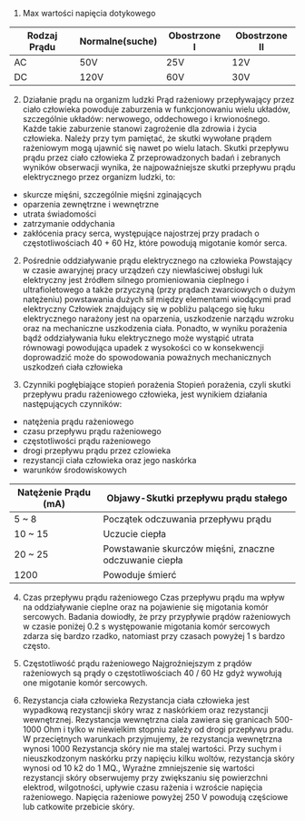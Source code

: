 1. Max wartości napięcia dotykowego

| Rodzaj Prądu | Normalne(suche) | Obostrzone I | Obostrzone II |
| ------------ | --------------- | ------------ | ------------- |
| AC           | 50V             | 25V          | 12V           |
| DC           | 120V            | 60V          | 30V           |

2. Działanie prądu na organizm ludzki
Prąd rażeniowy przepływający przez ciało człowieka powoduje zaburzenia w funkcjonowaniu wielu układów, szczególnie układów: nerwowego, oddechowego i krwionośnego.
Każde takie zaburzenie stanowi zagrożenie dla zdrowia i życia człowieka. Należy przy tym pamiętać, że skutki wywołane prądem rażeniowym mogą ujawnić  się nawet po wielu latach.
Skutki przepływu prądu przez ciało człowieka  Z przeprowadzonych badań i zebranych wyników obserwacji wynika, że  najpowaźniejsze skutki przepływu prądu elektrycznego przez organizm ludzki, to:
- skurcze mięśni, szczególnie mięśni zginających
- oparzenia zewnętrzne i wewnętrzne
- utrata świadomości
- zatrzymanie oddychania
- zakłócenia pracy serca, występujące najostrzej przy pradach o  częstotliwościach 40 + 60 Hz, które powodują migotanie komór serca.

2. Pośrednie oddziaływanie prądu elektrycznego na człowieka
Powstający w czasie awaryjnej pracy urządzeń czy niewłaściwej obsługi luk elektryczny jest źródłem silnego promieniowania cieplnego i ultrafioletowego a także przyczyną (przy prądach zwarciowych o dużym natężeniu) powstawania dużych sił między elementami wiodącymi prad elektryczny Człowiek znajdujący się w pobliżu palącego się łuku elektrycznego narażony jest na oparzenia, uszkodzenie narządu wzroku oraz na mechaniczne uszkodzenia ciała.
Ponadto, w wyniku porażenia bądź oddziaływania łuku elektrycznego może wystąpić utrata równowagi powodująca upadek z wysokości co w konsekwencji doprowadzić może do spowodowania poważnych mechanicznych uszkodzeń ciała człowieka

3. Czynniki pogłębiające stopień porażenia
Stopień porażenia, czyli skutki przepływu pradu rażeniowego człowieka, jest wynikiem działania następujących czynników:
- natężenia prądu rażeniowego
- czasu przepływu prądu rażeniowego 
- częstotliwości prądu rażeniowego
- drogi przepływu prądu przez czlowieka
- rezystancji ciała człowieka oraz jego naskórka
- warunków środowiskowych

| Natężenie Prądu (mA) | Objawy-Skutki przepływu prądu stałego                  |
| -------------------- | ------------------------------------------------------ |
| 5 ~ 8                | Początek odczuwania przepływu prądu                    |
| 10 ~ 15              | Uczucie ciepła                                         |
| 20 ~ 25              | Powstawanie skurczów mięśni, znaczne odczuwanie ciepła |
| 1200                 | Powoduje śmierć                                        |

4. Czas przepływu prądu rażeniowego
Czas przepływu prądu ma wpływ na oddziaływanie cieplne oraz na pojawienie się migotania komór sercowych.
Badania dowiodły, że przy przypływie prądów rażeniowych w czasie poniżej 0.2 s występowanie migotania komór sercowych zdarza się bardzo rzadko, natomiast przy czasach powyżej 1 s bardzo często.

5. Częstotliwość prądu rażeniowego
Najgroźniejszym z prądów rażeniowych są prądy o częstotliwościach 40 / 60 Hz gdyż wywołują one migotanie komór sercowych.

6. Rezystancja ciała człowieka
Rezystancja ciała człowieka jest wypadkową rezystancji skóry wraz z naskórkiem oraz rezystancji wewnętrznej. Rezystancja wewnętrzna ciala zawiera się granicach 500-1000 Ohm i tylko w niewielkim stopniu zależy od drogi przepływu pradu.
W przeciętnych warunkach przyjmujemy, że rezystancja wewnętrzna wynosi 1000 Rezystancja skóry nie ma stalej wartości. Przy suchym i nieuszkodzonym naskórku przy napięciu kilku woltów, rezystancja skóry wynosi od 10 k2 do 1 MQ., Wyraźne zmniejszenie się wartości rezystancji skóry obserwujemy przy zwiększaniu się powierzchni elektrod, wilgotności, upływie czasu rażenia i wzroście napięcia rażeniowego. Napięcia rażeniowe powyżej 250 V powodują częściowe lub catkowite przebicie skóry.


